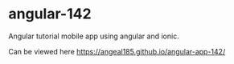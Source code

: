 # angular-142
Angular tutorial mobile app using angular and ionic.

Can be viewed here https://angeal185.github.io/angular-app-142/  

